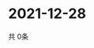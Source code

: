# 2021-12-28
  共 0条

  <!-- BEGIN -->
  <!-- 最后更新时间Tue Dec 28 2021 20:04:58 GMT+0000 (Coordinated Universal Time) -->
  
  <!-- END -->
  
  